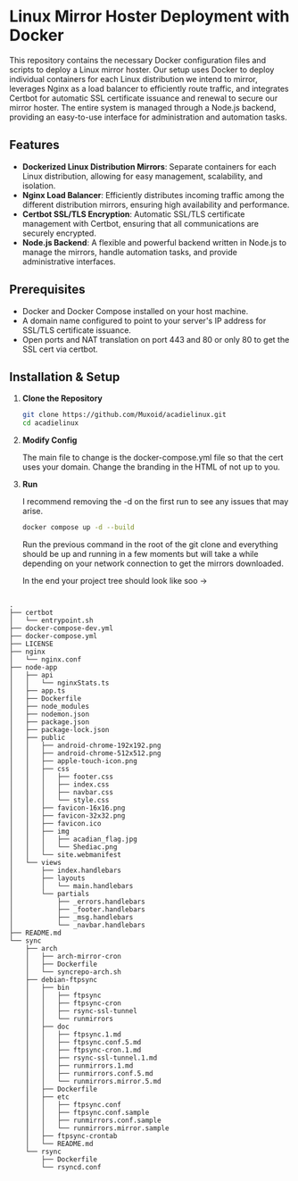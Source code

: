# Linux Mirror Hoster Deployment with Docker

This repository contains the necessary Docker configuration files and scripts to deploy a Linux mirror hoster. Our setup uses Docker to deploy individual containers for each Linux distribution we intend to mirror, leverages Nginx as a load balancer to efficiently route traffic, and integrates Certbot for automatic SSL certificate issuance and renewal to secure our mirror hoster. The entire system is managed through a Node.js backend, providing an easy-to-use interface for administration and automation tasks.

## Features

- **Dockerized Linux Distribution Mirrors**: Separate containers for each Linux distribution, allowing for easy management, scalability, and isolation.
- **Nginx Load Balancer**: Efficiently distributes incoming traffic among the different distribution mirrors, ensuring high availability and performance.
- **Certbot SSL/TLS Encryption**: Automatic SSL/TLS certificate management with Certbot, ensuring that all communications are securely encrypted.
- **Node.js Backend**: A flexible and powerful backend written in Node.js to manage the mirrors, handle automation tasks, and provide administrative interfaces.

## Prerequisites

- Docker and Docker Compose installed on your host machine.
- A domain name configured to point to your server's IP address for SSL/TLS certificate issuance.
- Open ports and NAT translation on port 443 and 80 or only 80 to get the SSL cert via certbot.

## Installation & Setup

1. **Clone the Repository**

   ```bash
   git clone https://github.com/Muxoid/acadielinux.git
   cd acadielinux

   ```

2. **Modify Config**

   The main file to change is the docker-compose.yml file so that the cert uses your domain.
   Change the branding in the HTML of not up to you.

3. **Run**

   I recommend removing the -d on the first run to see any issues that may arise.

   ```bash
   docker compose up -d --build
   ```

   Run the previous command in the root of the git clone and everything should be up and running in a few moments but will take a while depending
   on your network connection to get the mirrors downloaded.

   In the end your project tree should look like soo ->

```

.
├── certbot
│   └── entrypoint.sh
├── docker-compose-dev.yml
├── docker-compose.yml
├── LICENSE
├── nginx
│   └── nginx.conf
├── node-app
│   ├── api
│   │   └── nginxStats.ts
│   ├── app.ts
│   ├── Dockerfile
│   ├── node_modules
│   ├── nodemon.json
│   ├── package.json
│   ├── package-lock.json
│   ├── public
│   │   ├── android-chrome-192x192.png
│   │   ├── android-chrome-512x512.png
│   │   ├── apple-touch-icon.png
│   │   ├── css
│   │   │   ├── footer.css
│   │   │   ├── index.css
│   │   │   ├── navbar.css
│   │   │   └── style.css
│   │   ├── favicon-16x16.png
│   │   ├── favicon-32x32.png
│   │   ├── favicon.ico
│   │   ├── img
│   │   │   ├── acadian_flag.jpg
│   │   │   └── Shediac.png
│   │   └── site.webmanifest
│   └── views
│       ├── index.handlebars
│       ├── layouts
│       │   └── main.handlebars
│       └── partials
│           ├── _errors.handlebars
│           ├── _footer.handlebars
│           ├── _msg.handlebars
│           └── _navbar.handlebars
├── README.md
└── sync
    ├── arch
    │   ├── arch-mirror-cron
    │   ├── Dockerfile
    │   └── syncrepo-arch.sh
    ├── debian-ftpsync
    │   ├── bin
    │   │   ├── ftpsync
    │   │   ├── ftpsync-cron
    │   │   ├── rsync-ssl-tunnel
    │   │   └── runmirrors
    │   ├── doc
    │   │   ├── ftpsync.1.md
    │   │   ├── ftpsync.conf.5.md
    │   │   ├── ftpsync-cron.1.md
    │   │   ├── rsync-ssl-tunnel.1.md
    │   │   ├── runmirrors.1.md
    │   │   ├── runmirrors.conf.5.md
    │   │   └── runmirrors.mirror.5.md
    │   ├── Dockerfile
    │   ├── etc
    │   │   ├── ftpsync.conf
    │   │   ├── ftpsync.conf.sample
    │   │   ├── runmirrors.conf.sample
    │   │   └── runmirrors.mirror.sample
    │   ├── ftpsync-crontab
    │   └── README.md
    └── rsync
        ├── Dockerfile
        └── rsyncd.conf
```
